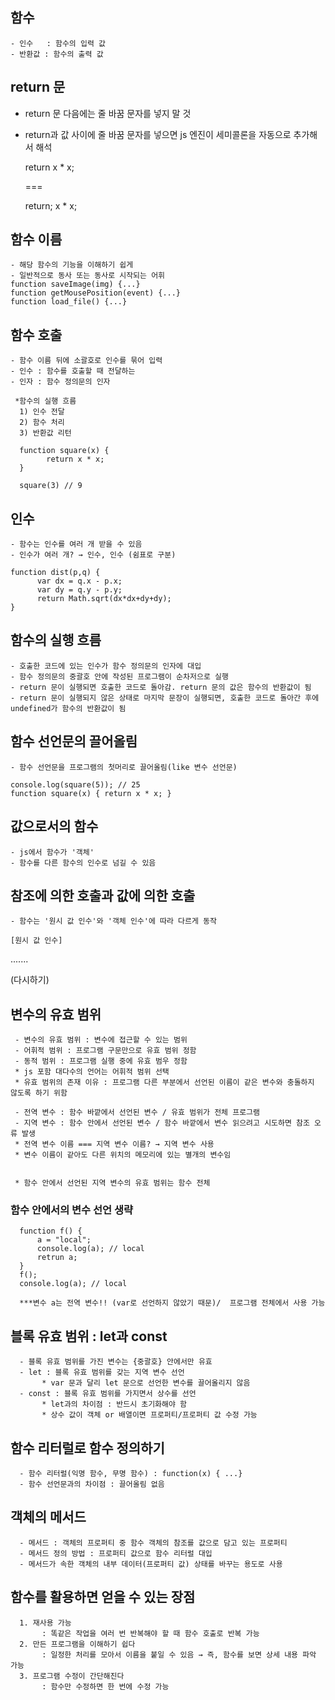   ## 함수
    - 인수   : 함수의 입력 값
    - 반환값 : 함수의 출력 값
    
  ## return 문
   - return 문 다음에는 줄 바꿈 문자를 넣지 말 것
   - return과 값 사이에 줄 바꿈 문자를 넣으면 js 엔진이 세미콜론을 자동으로 추가해서 해석
       
       return
       x * x;
       
        ===
        
       return;
       x * x; 
       
   ## 함수 이름
    - 해당 함수의 기능을 이해하기 쉽게
    - 일반적으로 동사 또는 동사로 시작되는 어휘
    function saveImage(img) {...}
    function getMousePosition(event) {...}
    function load_file() {...}
    
   ## 함수 호출
    - 함수 이름 뒤에 소괄호로 인수를 묶어 입력
    - 인수 : 함수를 호출할 때 전달하는 
    - 인자 : 함수 정의문의 인자
      
     *함수의 실행 흐름
      1) 인수 전달
      2) 함수 처리
      3) 반환값 리턴
        
      function square(x) {
            return x * x;
      }
      
      square(3) // 9
 
 ## 인수
    - 함수는 인수를 여러 개 받을 수 있음
    - 인수가 여러 개? → 인수, 인수 (쉼표로 구분)
    
    function dist(p,q) {
          var dx = q.x - p.x;
          var dy = q.y - p.y;
          return Math.sqrt(dx*dx+dy+dy);
    }
    
    
 ## 함수의 실행 흐름
    - 호출한 코드에 있는 인수가 함수 정의문의 인자에 대입
    - 함수 정의문의 중괄호 안에 작성된 프로그램이 순차저으로 실행
    - return 문이 실행되면 호출한 코드로 돌아감. return 문의 값은 함수의 반환값이 됨
    - return 문이 실행되지 않은 상태로 마지막 문장이 실행되면, 호출한 코드로 돌아간 후에 undefined가 함수의 반환값이 됨
    
 ## 함수 선언문의 끌어올림
    - 함수 선언문을 프로그램의 첫머리로 끌어올림(like 변수 선언문)
    
    console.log(square(5)); // 25
    function square(x) { return x * x; }
    
 ## 값으로서의 함수
    - js에서 함수가 '객체'
    - 함수를 다른 함수의 인수로 넘길 수 있음
    
 ## 참조에 의한 호출과 값에 의한 호출
    - 함수는 '원시 값 인수'와 '객체 인수'에 따라 다르게 동작
    
    [원시 값 인수]
    
   .......
   
   (다시하기)
   
   
   
  ## 변수의 유효 범위
     - 변수의 유효 범위 : 변수에 접근할 수 있는 범위
     - 어휘적 범위 : 프로그램 구문만으로 유효 범위 정함
     - 동적 범위 : 프로그램 실행 중에 유효 범우 정함
     * js 포함 대다수의 언어는 어휘적 범위 선택
     * 유효 범위의 존재 이유 : 프로그램 다른 부분에서 선언된 이름이 같은 변수와 충돌하지 않도록 하기 위함
     
     - 전역 변수 : 함수 바깥에서 선언된 변수 / 유효 범위가 전체 프로그램
     - 지역 변수 : 함수 안에서 선언된 변수 / 함수 바깥에서 변수 읽으려고 시도하면 참조 오류 발생
     * 전역 변수 이름 === 지역 변수 이름? → 지역 변수 사용 
     * 변수 이름이 같아도 다른 위치의 메모리에 있는 별개의 변수임
     
     
     * 함수 안에서 선언된 지역 변수의 유효 범위는 함수 전체
     
   ### 함수 안에서의 변수 선언 생략
      function f() {
          a = "local";
          console.log(a); // local
          retrun a;
      }
      f();
      console.log(a); // local
      
      ***변수 a는 전역 변수!! (var로 선언하지 않았기 때문)/  프로그램 전체에서 사용 가능
      
 ## 블록 유효 범위 : let과 const
      - 블록 유효 범위를 가진 변수는 {중괄호} 안에서만 유효
      - let : 블록 유효 범위를 갖는 지역 변수 선언 
           * var 문과 달리 let 문으로 선언한 변수를 끌어올리지 않음
      - const : 블록 유효 범위를 가지면서 상수를 선언
           * let과의 차이점 : 반드시 초기화해야 함
           * 상수 값이 객체 or 배열이면 프로퍼티/프로퍼티 값 수정 가능
           
  ## 함수 리터럴로 함수 정의하기
      - 함수 리터럴(익명 함수, 무명 함수) : function(x) { ...} 
      - 함수 선언문과의 차이점 : 끌어올림 없음
      
  ## 객체의 메서드
      - 메서드 : 객체의 프로퍼티 중 함수 객체의 참조를 값으로 담고 있는 프로퍼티
      - 메서드 정의 방법 : 프로퍼티 값으로 함수 리터럴 대입
      - 메서드가 속한 객체의 내부 데이터(프로퍼티 값) 상태를 바꾸는 용도로 사용
      
      
  ## 함수를 활용하면 얻을 수 있는 장점
      1. 재사용 가능
           : 똑같은 작업을 여러 번 반복해야 할 때 함수 호출로 반복 가능
      2. 만든 프로그램을 이해하기 쉽다
           : 일정한 처리를 모아서 이름을 붙일 수 있음 → 즉, 함수를 보면 상세 내용 파악 가능
      3. 프로그램 수정이 간단해진다
           : 함수만 수정하면 한 번에 수정 가능

